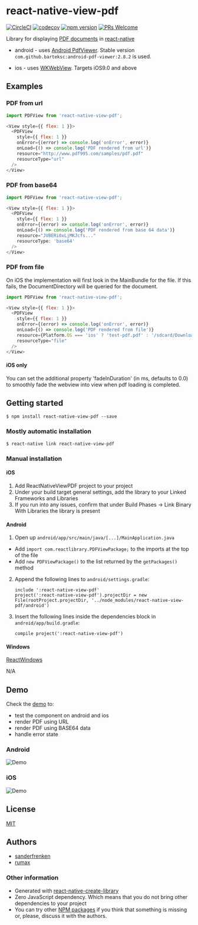 # react-native-view-pdf

[![CircleCI](https://circleci.com/gh/rumax/react-native-PDFView.svg?style=shield)](https://circleci.com/gh/rumax/react-native-PDFView)
[![codecov](https://codecov.io/gh/rumax/react-native-PDFView/branch/master/graph/badge.svg)](https://codecov.io/gh/rumax/react-native-PDFView)
[![npm version](https://badge.fury.io/js/react-native-view-pdf.svg)](https://badge.fury.io/js/react-native-view-pdf)
[![PRs Welcome](https://img.shields.io/badge/PRs-welcome-brightgreen.svg?style=flat-square)](http://makeapullrequest.com)

Library for displaying [PDF documents](https://acrobat.adobe.com/us/en/acrobat/about-adobe-pdf.html) in [react-native](http://facebook.github.io/react-native/)

- android - uses [Android PdfViewer](https://github.com/barteksc/AndroidPdfViewer). Stable version `com.github.barteksc:android-pdf-viewer:2.8.2` is used.

- ios - uses [WKWebView](https://developer.apple.com/documentation/webkit/wkwebview).
Targets iOS9.0 and above

## Examples

### PDF from url

```js
import PDFView from 'react-native-view-pdf';

<View style={{ flex: 1 }}>
  <PDFView
    style={{ flex: 1 }}
    onError={(error) => console.log('onError', error)}
    onLoad={() => console.log('PDF rendered from url')}
    resource="http://www.pdf995.com/samples/pdf.pdf"
    resourceType="url"
  />
</View>
```

### PDF from base64

```js
import PDFView from 'react-native-view-pdf';

<View style={{ flex: 1 }}>
  <PDFView
    style={{ flex: 1 }}
    onError={(error) => console.log('onError', error)}
    onLoad={() => console.log('PDF rendered from base 64 data')}
    resource="JVBERi0xLjMKJcfs..."
    resourceType: 'base64'
  />
</View>
```

### PDF from file

On iOS the implementation will first look in the MainBundle for the file.
If this fails, the DocumentDirectory will be queried for the document.

```js
import PDFView from 'react-native-view-pdf';

<View style={{ flex: 1 }}>
  <PDFView
    style={{ flex: 1 }}
    onError={(error) => console.log('onError', error)}
    onLoad={() => console.log('PDF rendered from file')}
    resource={Platform.OS === 'ios' ? 'test-pdf.pdf' : '/sdcard/Download/test-pdf.pdf'}
    resourceType="file"
  />
</View>
```
#### iOS only
You can set the additional property 'fadeInDuration' (in ms, defaults to 0.0) to smoothly fade the webview into view when pdf loading is completed.


## Getting started

`$ npm install react-native-view-pdf --save`

### Mostly automatic installation

`$ react-native link react-native-view-pdf`

### Manual installation


#### iOS

1. Add ReactNativeViewPDF project to your project
2. Under your build target general settings, add the library to your Linked Frameworks and Libraries
3. If you run into any issues, confirm that under Build Phases -> Link Binary With Libraries the library is present

#### Android

1. Open up `android/app/src/main/java/[...]/MainApplication.java`
  - Add `import com.reactlibrary.PDFViewPackage;` to the imports at the top of the file
  - Add `new PDFViewPackage()` to the list returned by the `getPackages()` method
2. Append the following lines to `android/settings.gradle`:
    ```
    include ':react-native-view-pdf'
    project(':react-native-view-pdf').projectDir = new File(rootProject.projectDir, '../node_modules/react-native-view-pdf/android')
    ```
3. Insert the following lines inside the dependencies block in `android/app/build.gradle`:
    ```
    compile project(':react-native-view-pdf')
    ```

#### Windows
[ReactWindows](https://github.com/ReactWindows/react-native)

N/A

## Demo

Check the  [demo](https://github.com/rumax/react-native-PDFView/tree/master/demo) to:

- test the component on android and ios
- render PDF using URL
- render PDF using BASE64 data
- handle error state

### Android

![Demo](https://github.com/rumax/react-native-PDFView/raw/master/demo/res/android_pdf.gif)

### iOS

![Demo](https://github.com/rumax/react-native-PDFView/raw/master/demo/res/ios_pdf.gif)

## License

[MIT](https://opensource.org/licenses/MIT)

## Authors
- [sanderfrenken](https://github.com/sanderfrenken)
- [rumax](https://github.com/rumax)

### Other information

- Generated with [react-native-create-library](https://github.com/frostney/react-native-create-library)
- Zero JavaScript dependency. Which means that you do not bring other dependencies to your project
- You can try other [NPM packages](https://www.npmjs.com/search?q=pdf+react+native) if you think that something is missing or, please, discuss it with the authors.
